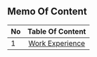 ## Memo Of Content

| No            | Table Of Content                                                                             |
| ------------- | :------------------------------------------------------------------------------------------: |
| 1             | [Work Experience](./TableOfContent/00_WorkingExperience/WorkingExperience.md)                                                    |